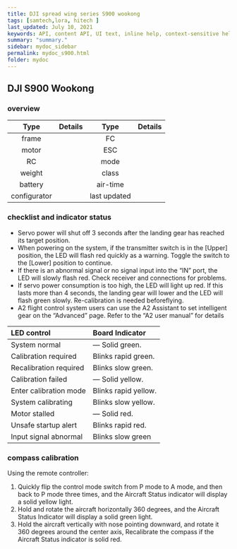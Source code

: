 ```yaml
---
title: DJI spread wing series S900 wookong
tags: [samtech,lora, hitech ]
last_updated: July 10, 2021
keywords: API, content API, UI text, inline help, context-sensitive help, popovers, tooltips
summary: "summary."
sidebar: mydoc_sidebar
permalink: mydoc_s900.html
folder: mydoc
---
```



## DJI S900 Wookong

### overview

| Type  | Details | Type  | Details |
| :---: | ---  | :---: | ---  |
| frame |  | FC |  |
| motor |  | ESC |  |
| RC  |  | mode |  |
| weight |  | class |  |
| battery |  | air-time |  |
| configurator |  |  last updated |   |

### checklist and indicator status
- Servo power will shut off 3 seconds after the landing gear has reached its target position. 
- When powering on the system, if the transmitter switch is in the [Upper] position, the LED will flash red quickly as a warning. Toggle the switch to the [Lower] position to continue. 
- If there is an abnormal signal or no signal input into the “IN” port, the LED will slowly flash red. Check receiver and connections for problems. 
- If servo power consumption is too high, the LED will light up red. If this lasts more than 4 seconds, the landing gear will lower and the LED will flash green slowly. Re-calibration is needed beforeflying.
- A2 flight control system users can use the A2 Assistant to set intelligent gear on the “Advanced” page. Refer to the “A2 user manual” for details

|LED control |Board Indicator|
|:----|:----|
|System normal|— Solid green.| |
|Calibration required|Blinks rapid green.| |
|Recalibration required|Blinks slow green.| |
|Calibration failed|— Solid yellow.| |
|Enter calibration mode|Blinks rapid yellow.| |
|System calibrating|Blinks slow yellow.| |
|Motor stalled|— Solid red.| |
|Unsafe startup alert|Blinks rapid red.|
|Input signal abnormal|Blinks slow green|

### compass calibration

Using the remote controller:
1. Quickly flip the control mode switch from P mode to A mode, and then back to P mode three times, and the Aircraft Status indicator will display a solid yellow light.
2. Hold and rotate the aircraft horizontally 360 degrees, and the Aircraft Status Indicator will display a solid green light.
3. Hold the aircraft vertically with nose pointing downward, and rotate it 360 degrees around the center axis, Recalibrate the compass if the Aircraft Status indicator is solid red.